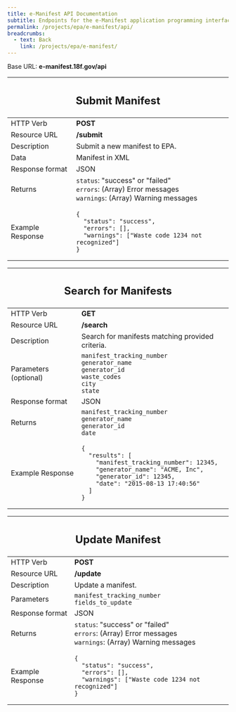 ```yaml
---
title: e-Manifest API Documentation
subtitle: Endpoints for the e-Manifest application programming interfaces (API).
permalink: /projects/epa/e-manifest/api/
breadcrumbs:
  - text: Back
    link: /projects/epa/e-manifest/
---
```


Base URL: **e-manifest.18f.gov/api**

<!-- Submit Manifest -->

<table class="api">
  <thead>
    <tr>
      <th colspan="2"><h2>Submit Manifest</h2></th>
    </tr>
  </thead>
  <tbody>
    <tr>
      <td>HTTP Verb</td>
      <td><b>POST</b></td>
    </tr>
    <tr>
      <td>Resource URL</td>
      <td><b>/submit</b></td>
    </tr>
    <tr>
      <td>Description</td>
      <td>Submit a new manifest to EPA.</td>
    </tr>
    <tr>
      <td>Data</td>
      <td>Manifest in XML</td>
    </tr>
    <tr>
      <td>Response format</td>
      <td>JSON</td>
    </tr>
    <tr>
      <td>Returns</td>
      <td>
        <code>status</code>: "success" or "failed"<br>
        <code>errors</code>: (Array) Error messages<br>
        <code>warnings</code>: (Array) Warning messages
      </td>
    </tr>
    <tr>
      <td>Example Response</td>
      <td><pre><code>{
  "status": "success",
  "errors": [],
  "warnings": ["Waste code 1234 not recognized"]
}</pre></code></td>
    </tr>
  </tbody>
</table>


<!-- Search for Manifests -->

<table class="api">
  <thead>
    <tr>
      <th colspan="2"><h2>Search for Manifests</h2></th>
    </tr>
  </thead>
  <tbody>
    <tr>
      <td>HTTP Verb</td>
      <td><b>GET</b></td>
    </tr>
    <tr>
      <td>Resource URL</td>
      <td><b>/search</b></td>
    </tr>
    <tr>
      <td>Description</td>
      <td>Search for manifests matching provided criteria.</td>
    </tr>
    <tr>
      <td>Parameters (optional)</td>
      <td>
        <code>manifest_tracking_number</code><br>
        <code>generator_name</code><br>
        <code>generator_id</code><br>
        <code>waste_codes</code><br>
        <code>city</code><br>
        <code>state</code>
      </td>
    </tr>
    <tr>
      <td>Response format</td>
      <td>JSON</td>
    </tr>
    <tr>
      <td>Returns</td>
      <td>
        <code>manifest_tracking_number</code><br>
        <code>generator_name</code><br>
        <code>generator_id</code><br>
        <code>date</code>
      </td>
    </tr>
    <tr>
      <td>Example Response</td>
      <td><pre><code>{
  "results": [
    "manifest_tracking_number": 12345,
    "generator_name": "ACME, Inc",
    "generator_id": 12345,
    "date": "2015-08-13 17:40:56"
  ]
}</pre></code></td>
    </tr>
  </tbody>
</table>


<!-- Update a Manifest -->

<table class="api">
  <thead>
    <tr>
      <th colspan="2"><h2>Update Manifest</h2></th>
    </tr>
  </thead>
  <tbody>
    <tr>
      <td>HTTP Verb</td>
      <td><b>POST</b></td>
    </tr>
    <tr>
      <td>Resource URL</td>
      <td><b>/update</b></td>
    </tr>
    <tr>
      <td>Description</td>
      <td>Update a manifest.</td>
    </tr>
    <tr>
      <td>Parameters</td>
      <td>
        <code>manifest_tracking_number</code><br>
        <code>fields_to_update</code>
      </td>
    </tr>
    <tr>
      <td>Response format</td>
      <td>JSON</td>
    </tr>
    <tr>
      <td>Returns</td>
      <td>
        <code>status</code>: "success" or "failed"<br>
        <code>errors</code>: (Array) Error messages<br>
        <code>warnings</code>: (Array) Warning messages
      </td>
    </tr>
    <tr>
      <td>Example Response</td>
      <td><pre><code>{
  "status": "success",
  "errors": [],
  "warnings": ["Waste code 1234 not recognized"]
}</pre></code></td>
    </tr>
  </tbody>
</table>
